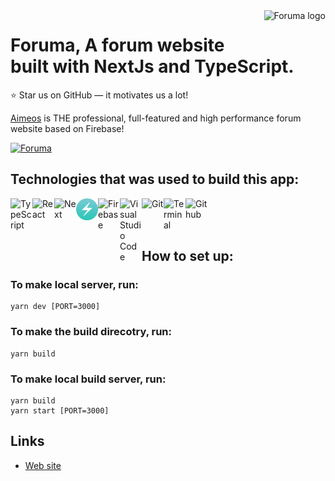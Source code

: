 <a href="https://aimeos.org/">
    <img src="http://www.upsara.com/images/k387768_.png" alt="Foruma logo" title="Foruma" align="right" height="60" />
</a>

# Foruma, A forum website built with NextJs and TypeScript.

:star: Star us on GitHub — it motivates us a lot!

[Aimeos](https://aimeos.org/TYPO3) is THE professional, full-featured and
high performance forum website based on Firebase!

[![Foruma](http://www.upsara.com/images/t947953_.png)](http://typo3.demo.aimeos.org/)

## Technologies that was used to build this app:

<img align="left" title='TypeScript' alt="TypeScript" width="35px" src="https://upload.wikimedia.org/wikipedia/commons/4/4c/Typescript_logo_2020.svg" />
<img align="left" title='React' alt="React" width="35px" src="https://upload.wikimedia.org/wikipedia/commons/a/a7/React-icon.svg" />
<img align="left" title='Next' alt="Next" width="35px" src="https://www.svgrepo.com/show/354113/nextjs-icon.svg" />
<img align="left" title='ChakraUI' alt="ChakraUI" width="35px" src="https://raw.githubusercontent.com/chakra-ui/chakra-ui/main/logo/logomark-colored.svg" />
<img align="left" title='Firebase' alt="Firebase" width="35px" src="https://upload.wikimedia.org/wikipedia/commons/3/37/Firebase_Logo.svg" />
<img align="left" title='Visual Studio Code' alt="Visual Studio Code" width="35px" src="https://upload.wikimedia.org/wikipedia/commons/9/9a/Visual_Studio_Code_1.35_icon.svg" />
<img align="left" title='Git' alt="Git" width="35px" src="https://upload.wikimedia.org/wikipedia/commons/3/3f/Git_icon.svg" />
<img align="left" title='Terminal' alt="Terminal" width="35px" src="https://upload.wikimedia.org/wikipedia/commons/thumb/d/d8/High-contrast-utilities-terminal.svg/1024px-High-contrast-utilities-terminal.svg.png" />
<img align="left" title='Github' alt="Github" width="35px" src="https://github.githubassets.com/images/modules/logos_page/Octocat.png" />

<br >
<br >
<br >

## How to set up:

### To make local server, run:

```
yarn dev [PORT=3000]
```

### To make the build direcotry, run:

```
yarn build
```

### To make local build server, run:

```
yarn build
yarn start [PORT=3000]
```

## Links

-   [Web site](https://aimeos.org/integrations/typo3-shop-extension/)

